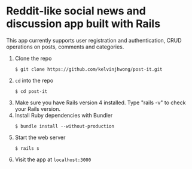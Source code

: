 # Reddit-like social news and discussion app built with Rails

This app currently supports user registration and authentication, CRUD operations on posts, comments and categories.

1. Clone the repo
   ```
   $ git clone https://github.com/kelvinjhwong/post-it.git
   ```
2. `cd` into the repo
   ```
   $ cd post-it
   ```
3. Make sure you have Rails version 4 installed. Type "rails -v" to check your Rails version.
4. Install Ruby dependencies with Bundler
   ```
   $ bundle install --without-production
   ```
5. Start the web server
   ```
   $ rails s
   ```
6. Visit the app at `localhost:3000`
